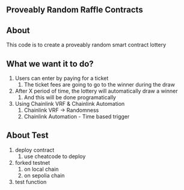 ## Proveably Random Raffle Contracts

## About

This code is to create a proveably random smart contract lottery

## What we want it to do?

1. Users can enter by paying for a ticket 
    1. The ticket fees are going to go to the winner during the draw 
2. After X period of time, the lottery will automatically draw a winner
    1. And this will be done programatically 
3. Using Chainlink VRF & Chainlink Automation
    1. Chainlink VRF -> Randomness
    2. Chainlink Automation - Time based trigger

## About Test
1. deploy contract
    1. use cheatcode to deploy
2. forked testnet
    1. on local chain
    2. on sepolia chain
3. test function
